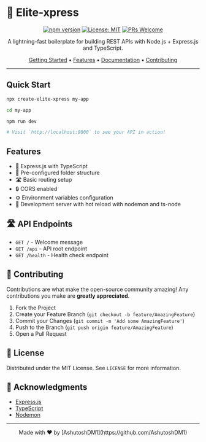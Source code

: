 # 🚀 Elite-xpress

<div align="center">

[![npm version](https://img.shields.io/npm/v/create-elite-xpress.svg?style=flat)](https://www.npmjs.com/package/create-elite-xpress)
[![License: MIT](https://img.shields.io/badge/License-MIT-yellow.svg)](https://opensource.org/licenses/MIT)
[![PRs Welcome](https://img.shields.io/badge/PRs-welcome-brightgreen.svg)](http://makeapullrequest.com)

A lightning-fast boilerplate for building REST APIs with Node.js + Express.js and TypeScript.

[Getting Started](#getting-started) • [Features](#features) • [Documentation](#project-structure) • [Contributing](#contributing)

</div>

---

## Quick Start

```bash
npx create-elite-xpress my-app
```

```bash
cd my-app
```

```bash
npm run dev
```
```bash
# Visit `http://localhost:8000` to see your API in action!
```

## Features

- 🚀 Express.js with TypeScript
- 📁 Pre-configured folder structure
- 🛣️ Basic routing setup
- 🔒 CORS enabled
- ⚙️ Environment variables configuration
- 🔄 Development server with hot reload with nodemon and ts-node

## 🛣️ API Endpoints

- `GET /` - Welcome message
- `GET /api` - API root endpoint
- `GET /health` - Health check endpoint

## 🤝 Contributing

Contributions are what make the open-source community amazing! Any contributions you make are **greatly appreciated**.

1. Fork the Project
2. Create your Feature Branch (`git checkout -b feature/AmazingFeature`)
3. Commit your Changes (`git commit -m 'Add some AmazingFeature'`)
4. Push to the Branch (`git push origin feature/AmazingFeature`)
5. Open a Pull Request

## 📝 License

Distributed under the MIT License. See `LICENSE` for more information.

## 🙏 Acknowledgments

- [Express.js](https://expressjs.com/)
- [TypeScript](https://www.typescriptlang.org/)
- [Nodemon](https://nodemon.io/)

---

<div align="center">
Made with ❤️ by [AshutoshDM1](https://github.com/AshutoshDM1)
</div>
